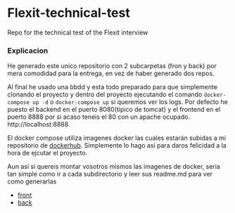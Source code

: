 # Flexit-technical-test
Repo for the technical test of the Flexit interview

### Explicacion
He generado este unico repositorio con  2 subcarpetas (fron y back) por mera comodidad para la entrega, en vez de haber generado dos repos.

Al final he usado una bbdd y esta todo preparado para que simplemente clonando el proyecto y dentro del proyecto ejecutando el comando 
`docker-compose up -d` o `docker-compose up` si queremos ver los logs.
Por defecto he puesto el backend en el puerto 8080(tipico de tomcat) y el frontend en el puerto 8888 por si acaso teneis el 80 con un apache ocupado.
http://localhost:8888

El docker compose utiliza imagenes docker las cuales estarán subidas a mi repositorio de [dockerhub](https://hub.docker.com/u/mmonteiroc). Simplemente lo hago así para daros felicidad a la hora de ejcutar el proyecto. 

Aun asi si quereis montar vosotros mismos las imagenes de docker, seria tan simple como ir a cada subdirectorio y leer sus readme.md para ver como generarlas

- [front](https://github.com/mmonteiroc/Flexit-technical-test/tree/master/frontend#frontend)
- [back](https://github.com/mmonteiroc/Flexit-technical-test/tree/master/backend#backend)

